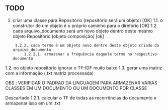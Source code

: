## TODO

1. criar uma classe para Repositório (repositório será um objeto) [OK]
    1.1. o construtor de um objeto é o próprio caminho para o diretório [OK]
    1.2. cada arquivo_documento será um novo objeto dentro deste mesmo objeto Repositório (objeto composição) [ok]
        
        1.2.2. cada termo é um objeto novo dentro deste objeto criado do arquivo_documento
            1.2.2.1. armazenar a frequência daquele termo no respectivo documento
1.2. no objeto repositório ignorar o TF-IDF muito baixo
1.3. gerar uma matriz com a informação (.txt matriz processada)



OBS.: VERIFICAR O PADRAO DA LINGUAGEM PARA ARMAZENAR VARIAS CLASSES EM UM DOCUMENTO OU UM DOCUMENTO POR CLASSE




Descartado
1.2.1. calcular o TF de todas as recorrências do documento e armazenar isso em um .txt